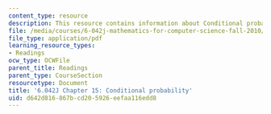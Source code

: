 ```yaml
---
content_type: resource
description: This resource contains information about Conditional probability.
file: /media/courses/6-042j-mathematics-for-computer-science-fall-2010/d642d816867bcd205926eefaa116edd8_MIT6_042JF10_chap15.pdf
file_type: application/pdf
learning_resource_types:
- Readings
ocw_type: OCWFile
parent_title: Readings
parent_type: CourseSection
resourcetype: Document
title: '6.042J Chapter 15: Conditional probability'
uid: d642d816-867b-cd20-5926-eefaa116edd8
---
```

